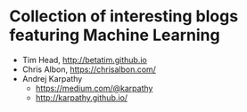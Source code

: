 # Collection of interesting blogs featuring Machine Learning


- Tim Head, http://betatim.github.io
- Chris Albon, https://chrisalbon.com/
- Andrej Karpathy
    - https://medium.com/@karpathy
    - http://karpathy.github.io/

